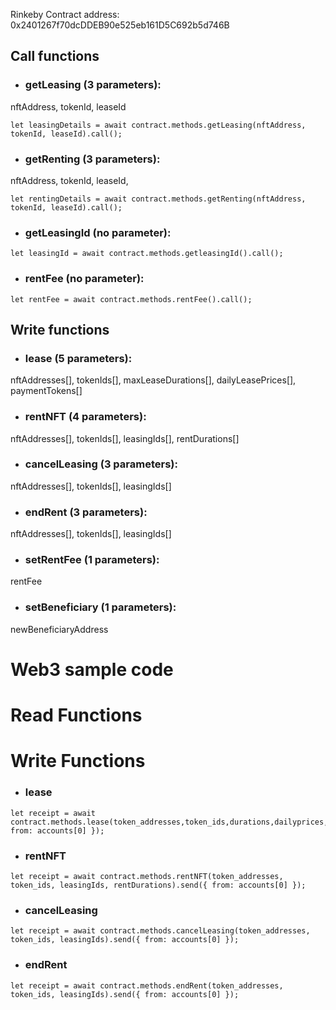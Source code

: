 Rinkeby Contract address: 0x2401267f70dcDDEB90e525eb161D5C692b5d746B

## Call functions

- ### getLeasing (3 parameters):
nftAddress,
tokenId,
leaseId
```
let leasingDetails = await contract.methods.getLeasing(nftAddress, tokenId, leaseId).call();
 ```   
 
- ### getRenting (3 parameters):
nftAddress,
tokenId,
leaseId,
 ```
 let rentingDetails = await contract.methods.getRenting(nftAddress, tokenId, leaseId).call();
 ```
 
- ### getLeasingId (no parameter):
```
let leasingId = await contract.methods.getleasingId().call();
```

- ### rentFee (no parameter):
```
let rentFee = await contract.methods.rentFee().call();
```

## Write functions

- ### lease (5 parameters):
nftAddresses[],
tokenIds[],
maxLeaseDurations[],
dailyLeasePrices[],
paymentTokens[]


- ### rentNFT (4 parameters):
nftAddresses[],
tokenIds[],
leasingIds[],
rentDurations[]

- ### cancelLeasing (3 parameters):
nftAddresses[],
tokenIds[],
leasingIds[]
    
- ### endRent (3 parameters):
nftAddresses[],
tokenIds[],
leasingIds[]


- ### setRentFee (1 parameters):
rentFee

- ### setBeneficiary (1 parameters):
newBeneficiaryAddress

# Web3 sample code

# Read Functions


 
 
 



# Write Functions

- ### lease
```
let receipt = await contract.methods.lease(token_addresses,token_ids,durations,dailyprices,paymentTypes).send({ from: accounts[0] });
```

- ### rentNFT
```
let receipt = await contract.methods.rentNFT(token_addresses, token_ids, leasingIds, rentDurations).send({ from: accounts[0] });
```
- ### cancelLeasing
```
let receipt = await contract.methods.cancelLeasing(token_addresses, token_ids, leasingIds).send({ from: accounts[0] });
```

- ### endRent 
```
let receipt = await contract.methods.endRent(token_addresses, token_ids, leasingIds).send({ from: accounts[0] });
```
